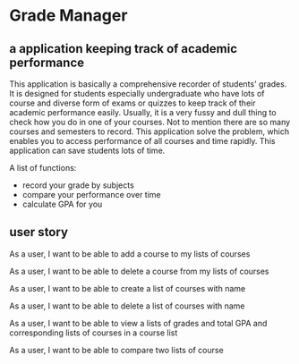 # Grade Manager

## a application keeping track of academic performance

This application is basically a comprehensive recorder of students' grades. 
It is designed for students especially undergraduate 
who have lots of course and diverse form of exams or quizzes to keep track 
of their academic performance easily. Usually, it is a very fussy and dull thing to 
check how you do in one of your courses. Not to mention there are so many courses 
and semesters to record. This application solve the problem, which enables you to access 
performance of all courses and time rapidly. This application can 
save students lots of time.

A list of functions:
- record your grade by subjects
- compare your performance over time
- calculate GPA for you

## user story

As a user, I want to be able to add a course to my lists of courses

As a user, I want to be able to delete a course from my lists of courses

As a user, I want to be able to create a list of courses with name 

As a user, I want to be able to delete a list of courses with name

As a user, I want to be able to view a lists of grades and total GPA and corresponding lists of courses in a course list

As a user, I want to be able to compare two lists of course 